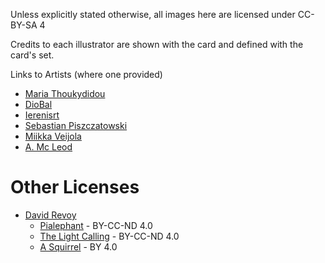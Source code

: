 Unless explicitly stated otherwise, all images here are licensed under CC-BY-SA 4

Credits to each illustrator are shown with the card and defined with the card's set.

Links to Artists (where one provided)

* [Maria Thoukydidou](https://www.deviantart.com/marablack3)
* [DioBal](https://www.deviantart.com/diobalt)
* [Ierenisrt](https://www.artstation.com/iereniss2)
* [Sebastian Piszczatowski](https://www.artstation.com/seppoday)
* [Miikka Veijola](https://www.artstation.com/miikkaveijolart)
* [A. Mc Leod](https://www.artstation.com/aramcleod)

# Other Licenses

* [David Revoy](https://www.davidrevoy.com)
   * [Pialephant](https://www.davidrevoy.com/article203/elephant-dreams) - BY-CC-ND 4.0
   * [The Light Calling](https://www.davidrevoy.com/article42/nde-tunnel) - BY-CC-ND 4.0
   * [A Squirrel](https://www.davidrevoy.com/article100/crazy-psychotic-squirrel-mandala) - BY 4.0